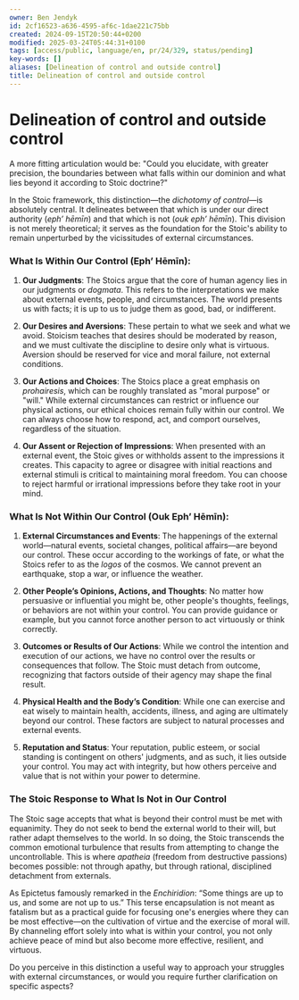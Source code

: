 ```yaml
---
owner: Ben Jendyk
id: 2cf16523-a636-4595-af6c-1dae221c75bb
created: 2024-09-15T20:50:44+0200
modified: 2025-03-24T05:44:31+0100
tags: [access/public, language/en, pr/24/329, status/pending]
key-words: []
aliases: [Delineation of control and outside control]
title: Delineation of control and outside control
---
```


# Delineation of control and outside control

A more fitting articulation would be: "Could you elucidate, with greater precision, the boundaries between what falls within our dominion and what lies beyond it according to Stoic doctrine?"

In the Stoic framework, this distinction—the *dichotomy of control*—is absolutely central. It delineates between that which is under our direct authority (*eph’ hēmīn*) and that which is not (*ouk eph’ hēmīn*). This division is not merely theoretical; it serves as the foundation for the Stoic's ability to remain unperturbed by the vicissitudes of external circumstances.

### What Is Within Our Control (Eph’ Hēmīn):

1. **Our Judgments**: The Stoics argue that the core of human agency lies in our judgments or *dogmata*. This refers to the interpretations we make about external events, people, and circumstances. The world presents us with facts; it is up to us to judge them as good, bad, or indifferent.

2. **Our Desires and Aversions**: These pertain to what we seek and what we avoid. Stoicism teaches that desires should be moderated by reason, and we must cultivate the discipline to desire only what is virtuous. Aversion should be reserved for vice and moral failure, not external conditions.

3. **Our Actions and Choices**: The Stoics place a great emphasis on *prohairesis*, which can be roughly translated as "moral purpose" or "will." While external circumstances can restrict or influence our physical actions, our ethical choices remain fully within our control. We can always choose how to respond, act, and comport ourselves, regardless of the situation.

4. **Our Assent or Rejection of Impressions**: When presented with an external event, the Stoic gives or withholds assent to the impressions it creates. This capacity to agree or disagree with initial reactions and external stimuli is critical to maintaining moral freedom. You can choose to reject harmful or irrational impressions before they take root in your mind.

### What Is Not Within Our Control (Ouk Eph’ Hēmīn):

1. **External Circumstances and Events**: The happenings of the external world—natural events, societal changes, political affairs—are beyond our control. These occur according to the workings of fate, or what the Stoics refer to as the *logos* of the cosmos. We cannot prevent an earthquake, stop a war, or influence the weather.

2. **Other People’s Opinions, Actions, and Thoughts**: No matter how persuasive or influential you might be, other people's thoughts, feelings, or behaviors are not within your control. You can provide guidance or example, but you cannot force another person to act virtuously or think correctly.

3. **Outcomes or Results of Our Actions**: While we control the intention and execution of our actions, we have no control over the results or consequences that follow. The Stoic must detach from outcome, recognizing that factors outside of their agency may shape the final result.

4. **Physical Health and the Body’s Condition**: While one can exercise and eat wisely to maintain health, accidents, illness, and aging are ultimately beyond our control. These factors are subject to natural processes and external events.

5. **Reputation and Status**: Your reputation, public esteem, or social standing is contingent on others' judgments, and as such, it lies outside your control. You may act with integrity, but how others perceive and value that is not within your power to determine.

### The Stoic Response to What Is Not in Our Control

The Stoic sage accepts that what is beyond their control must be met with equanimity. They do not seek to bend the external world to their will, but rather adapt themselves to the world. In so doing, the Stoic transcends the common emotional turbulence that results from attempting to change the uncontrollable. This is where *apatheia* (freedom from destructive passions) becomes possible: not through apathy, but through rational, disciplined detachment from externals.

As Epictetus famously remarked in the *Enchiridion*: “Some things are up to us, and some are not up to us.” This terse encapsulation is not meant as fatalism but as a practical guide for focusing one's energies where they can be most effective—on the cultivation of virtue and the exercise of moral will. By channeling effort solely into what is within your control, you not only achieve peace of mind but also become more effective, resilient, and virtuous.

Do you perceive in this distinction a useful way to approach your struggles with external circumstances, or would you require further clarification on specific aspects?